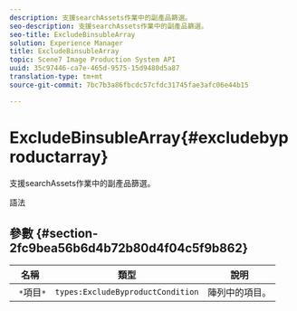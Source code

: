```yaml
---
description: 支援searchAssets作業中的副產品篩選。
seo-description: 支援searchAssets作業中的副產品篩選。
seo-title: ExcludeBinsubleArray
solution: Experience Manager
title: ExcludeBinsubleArray
topic: Scene7 Image Production System API
uuid: 35c97446-ca7e-465d-9575-15d9480d5a87
translation-type: tm+mt
source-git-commit: 7bc7b3a86fbcdc57cfdc31745fae3afc06e44b15

---
```



# ExcludeBinsubleArray{#excludebyproductarray}

支援searchAssets作業中的副產品篩選。

語法

## 參數 {#section-2fc9bea56b6d4b72b80d4f04c5f9b862}

| 名稱 | 類型 | 說明 |
|---|---|---|
| ` *`項目`*` | `types:ExcludeByproductCondition` | 陣列中的項目。 |

